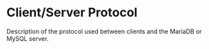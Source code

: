 # Client/Server Protocol

Description of the protocol used between clients and the MariaDB or MySQL server.